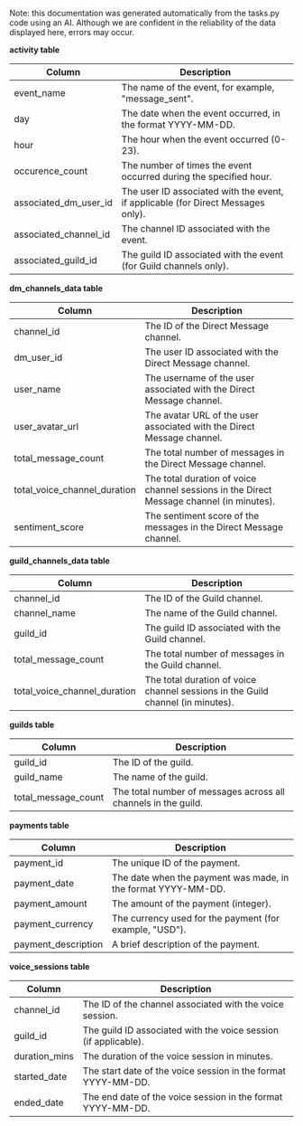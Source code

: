 Note: this documentation was generated automatically from the tasks.py code using an AI. Although we are confident in the reliability of the data displayed here, errors may occur.


**activity table**

| Column                 | Description                                                                                              |
|------------------------|----------------------------------------------------------------------------------------------------------|
| event_name             | The name of the event, for example, "message_sent".                                                     |
| day                    | The date when the event occurred, in the format YYYY-MM-DD.                                             |
| hour                   | The hour when the event occurred (0-23).                                                                |
| occurence_count        | The number of times the event occurred during the specified hour.                                       |
| associated_dm_user_id  | The user ID associated with the event, if applicable (for Direct Messages only).                        |
| associated_channel_id  | The channel ID associated with the event.                                                               |
| associated_guild_id    | The guild ID associated with the event (for Guild channels only).                                      |

**dm_channels_data table**

| Column                     | Description                                                                                          |
|----------------------------|------------------------------------------------------------------------------------------------------|
| channel_id                 | The ID of the Direct Message channel.                                                               |
| dm_user_id                 | The user ID associated with the Direct Message channel.                                             |
| user_name                  | The username of the user associated with the Direct Message channel.                                 |
| user_avatar_url            | The avatar URL of the user associated with the Direct Message channel.                               |
| total_message_count        | The total number of messages in the Direct Message channel.                                         |
| total_voice_channel_duration | The total duration of voice channel sessions in the Direct Message channel (in minutes).            |
| sentiment_score            | The sentiment score of the messages in the Direct Message channel.                                  |

**guild_channels_data table**

| Column                     | Description                                                                                          |
|----------------------------|------------------------------------------------------------------------------------------------------|
| channel_id                 | The ID of the Guild channel.                                                                        |
| channel_name               | The name of the Guild channel.                                                                      |
| guild_id                   | The guild ID associated with the Guild channel.                                                      |
| total_message_count        | The total number of messages in the Guild channel.                                                  |
| total_voice_channel_duration | The total duration of voice channel sessions in the Guild channel (in minutes).                     |

**guilds table**

| Column                 | Description                                                                                              |
|------------------------|----------------------------------------------------------------------------------------------------------|
| guild_id               | The ID of the guild.                                                                                     |
| guild_name             | The name of the guild.                                                                                   |
| total_message_count    | The total number of messages across all channels in the guild.                                          |

**payments table**

| Column                 | Description                                                                                              |
|------------------------|----------------------------------------------------------------------------------------------------------|
| payment_id             | The unique ID of the payment.                                                                            |
| payment_date           | The date when the payment was made, in the format YYYY-MM-DD.                                           |
| payment_amount         | The amount of the payment (integer).                                                                     |
| payment_currency       | The currency used for the payment (for example, "USD").                                                  |
| payment_description    | A brief description of the payment.                                                                      |

**voice_sessions table**

| Column                 | Description                                                                                              |
|------------------------|----------------------------------------------------------------------------------------------------------|
| channel_id             | The ID of the channel associated with the voice session.                                                 |
| guild_id               | The guild ID associated with the voice session (if applicable).                                          |
| duration_mins          | The duration of the voice session in minutes.                                                            |
| started_date           | The start date of the voice session in the format YYYY-MM-DD.                                           |
| ended_date             | The end date of the voice session in the format YYYY-MM-DD.                                             |